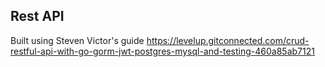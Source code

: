 ## Rest API

Built using Steven Victor's guide
https://levelup.gitconnected.com/crud-restful-api-with-go-gorm-jwt-postgres-mysql-and-testing-460a85ab7121
